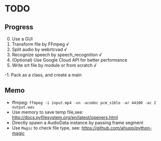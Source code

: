 # TODO

## Progress
0. Use a GUI
1. Transform file by FFmpeg √
2. Split audio by webrtcvad √
3. Recognize speech by speech_recognition √
4. (Optional) Use Google Cloud API for better performance
5. Write srt file by module or from scratch √

-1. Pack as a class, and create a main

## Memo
* ffmpeg: `ffmpeg -i input.mp4 -vn -acodec pcm_s16le -ar 44100 -ac 2 output.wav`
* Use memory to save temp file,see: http://docs.pyfilesystem.org/en/latest/openers.html
* Directly spawn a AudioData instance by passing frame segment
* Use `Magic` to check file type, see: https://github.com/ahupp/python-magic